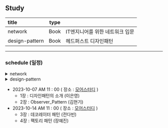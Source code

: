 ## Study

| title          | type |                    |
|:---------------|------|:-------------------|
| network        | Book | IT엔지니어를 위한 네트워크 입문 |
| design-pattern | Book | 헤드퍼스트 디자인패턴        |


<hr>

### schedule (일정)

<details>
<summary>network</summary>
<div markdown="1">

1. 2023-08-06(일) PM 04 : 00 ( 장소 : [다옴](http://www.daomstudy.com/?doc=sub_location) )
    - 자율학습 및 발표
2. 2023-08-19(토) AM 11 : 00 ( 장소 : [다옴](http://www.daomstudy.com/?doc=sub_location) )
    - 2장 네트워크 연결과 구성 요소
    - 발표 : 박설아
3. 2023-08-26(토) AM 11 : 00 ( 장소 : [모어스터디](https://morestudy.modoo.at/) )
    - 3장 네트워크 통신하기
    - 발표 : 장예진
4. 2023-09-02 AM 11 : 00 ( 장소 : [모어스터디](https://map.naver.com/p/entry/place/37898582?c=15.00,0,0,0,dh) )
    - 4장 스위치: 2계층 장비
    - 발표 : 김현기
    - 5장 라우터/L3 스위치: 3계층 장비
    - 발표 : 이은영
5. 2023-09-09 AM 11 : 00 ( 장소 : [모어스터디](https://map.naver.com/p/entry/place/37898582?c=15.00,0,0,0,dh) )
    - 7장 통신을 도와주는 네트워크 주요 기술 (DNS, DHCP)
    - 발표 : 이은영
    - 8장 서버 네트워크 기본
    - 발표 : 김현기
    - 9장 보안 (보안의 개념과 정의, VPN)
    - 발표 : 장예진
6. 2023-09-16 AM 11 : 00 ( 장소 : [모어스터디](https://map.naver.com/p/entry/place/37898582?c=15.00,0,0,0,dh) )
    - 10장 서버의 방화벽 설정/동작, 15장 가상화 서버를 위한 네트워크
    - 발표 : 이은영
    - 11장 이중화 기술
    - 발표 : 김현기
    - 12장 로드 밸런서
    - 발표 : 장예진
7. 2023-09-23 AM 11 : 00 ( 장소 : [모어스터디](https://map.naver.com/p/entry/place/37898582?c=15.00,0,0,0,dh) )
    - 자유 주제로 발표

</div>
</details>


<details>
<summary>design-pattern</summary>
<div markdown="1">
</div>
</details>

- 2023-10-07 AM 11 : 00 ( 장소 : [모어스터디](https://map.naver.com/p/entry/place/37898582?c=15.00,0,0,0,dh) )
    - 1장 : 디자인패턴의 소개   (이은영)
    - 2장 : Observer_Pattern (김현기)  
- 2023-10-14 AM 11 : 00 ( 장소 : [모어스터디](https://map.naver.com/p/entry/place/37898582?c=15.00,0,0,0,dh) )
    - 3장 : 데코레이터 패턴 (전다빈)
    - 4장 : 팩토리 패턴 (장예진)
   

